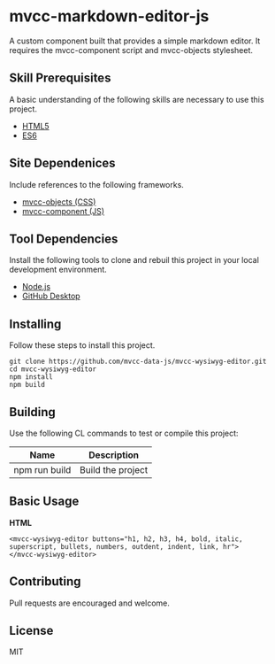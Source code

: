 # mvcc-markdown-editor-js

A custom component built that provides a simple markdown editor. It requires the mvcc-component script and mvcc-objects stylesheet.

## Skill Prerequisites

A basic understanding of the following skills are necessary to use this project.

* [HTML5](https://developer.mozilla.org/en-US/docs/Web/HTML)
* [ES6](https://developer.mozilla.org/en-US/docs/Web/JavaScript)

## Site Dependenices

Include references to the following frameworks.  

* [mvcc-objects (CSS)](https://cdn.jsdelivr.net/gh/mvccdev/mvcc-objects-css@main/dist/mvcc.css)
* [mvcc-component (JS)](https://cdn.jsdelivr.net/gh/mvccdev/mvcc-component-js@main/dist/mvcc-component.min.js)

## Tool Dependencies

Install the following tools to clone and rebuil this project in your local development environment.

* [Node.js](https://nodejs.org/)
* [GitHub Desktop](https://desktop.github.com/)

## Installing

Follow these steps to install this project.

	git clone https://github.com/mvcc-data-js/mvcc-wysiwyg-editor.git
	cd mvcc-wysiwyg-editor
	npm install
	npm build

## Building

Use the following CL commands to test or compile this project:

| Name          | Description                                          |
| ------------- | ---------------------------------------------------- |
| npm run build | Build the project                                    |

## Basic Usage

**HTML**

	<mvcc-wysiwyg-editor buttons="h1, h2, h3, h4, bold, italic, superscript, bullets, numbers, outdent, indent, link, hr">
	</mvcc-wysiwyg-editor>

## Contributing

Pull requests are encouraged and welcome.

## License

MIT

